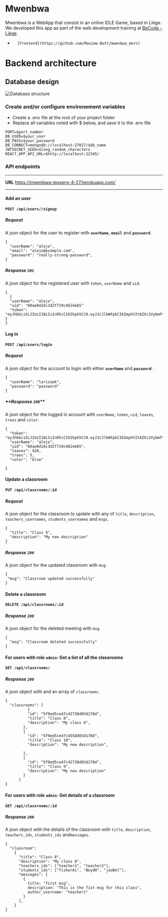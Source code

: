 # Mwenbwa

Mwenbwa is a WebApp that consist in an online IDLE Game, based in Liège. We developed this app as part of the web development training at [BeCode - Liège](https://becode.org/learn/junior-web-developer/).

-       [Frontend](https://github.com/Maxime-Bott/mwenbwa_mern)

# **Backend architecture**

## **Database design**

![Database structure](https://user-images.githubusercontent.com/59319966/119871247-8cfb3a00-bf22-11eb-9609-c1c5c3e08fd6.png "Database structure")

### **Create and/or configure environement variables**

-   Create a .env file at the root of your project folder
-   Replace all variables noted with $ below, and save it to the .env file

```
PORT=$port_number
DB_USER=$your_user
DB_PASS=$your_password
DB_CONNECT=mongodb://localhost:27017/$db_name
JWTSECRET_SEED=$long_random_characters
REACT_APP_API_URL=$http://localhost:12345/
```

### **API endpoints**

---

**URL** https://mwenbwa-jepsens-4-27.herokuapp.com/

---

#### **Add an user**

**`POST /api/users//signup`**

##### **Request**

A json object for the user to register with **`userName`**, **`email`** and **`password`**.

```
{
  "userName": "alejo",
  "email": "alejo@example.com",
  "password": "really-strong-password",
}
```

##### **Response `201`**

A json object for the registered user with `token`, `userName` and `uid`.

```
{
  {
  "userName": "alejo",
  "uid": "60ae0d16c3d2f719c4624e65"
  "token": "eyJhbGciOiJIUzI1NiIsInR5cCI6IkpXVCJ9.eyJ1CJlbWFpbCI6ImphY2tAZXc2VybmFtZSI6ImphY2siLhhbXBsZS5jb20iLCJpYXQiOjE1OTg2MTc2MTksImV4cCI6MTYwMTIwOTYxOX0.s85ti_rzBVHJ6Gt1MY7seYfdcjB6sR939p2CexA40gI"
}
}
```

#### **Log in**

**`POST /api/users/login`**

##### **Request**

A json object for the account to login with either **`userName`** and **`password`** .

```
{
  "userName": "larizaak",
  "password": "password"
}
```

##### \***\*Response `200`\*\***

A json object for the logged in account with `userName`, `token`, `uid`, `leaves`, `trees` and `color`.

```
{
  "token": "eyJhbGciOiJIUzI1NiIsInR5cCI6IkpXVCJ9.eyJ1CJlbWFpbCI6ImphY2tAZXc2VybmFtZSI6ImphY2siLhhbXBsZS5jb20iLCJpYXQiOjE1OTg2MTc2MTksImV4cCI6MTYwMTIwOTYxOX0.s85ti_rzBVHJ6Gt1MY7seYfdcjB6sR939p2CexA40gI",
  "userName": "alejo",
  "uid": "60ae0d16c3d2f719c4624e65",
  "leaves": 420,
  "trees": 5,
  "color": "blue"

}
```

<!-- #### **Update an user**

**`PUT /api/users/:id`**

##### **Request**

A json object for the user to update with any of `username`, `email`, `password`, `phone`, `role`.

```
{
  "phone": "+xx xxx xx xx xx",
  "role": "teacher"
}
```

##### **Response `200`**

A json object for the updated user with `msg`.

```
{
  "msg": "User updated successfully"
}
``` -->

<!-- #### For users with role of type `admin`: Get a list of all the users -->

<!-- TODO: m leaderboard -gamelog and trees endpoints documentation  -->

#### **Update a classroom**

**`PUT /api/classrooms/:id`**

##### **Request**

A json object for the classroom to update with any of `title`, `description`, `teachers_usernames`, `students_usernames` and `msgs`.

```
{
  "title": "Class 9",
  "description": "My new description"
}
```

##### **Response `200`**

A json object for the updated classroom with `msg`.

```
{
 "msg": "Classroom updated successfully"
}
```

#### **Delete a classroom**

**`DELETE /api/classrooms/:id`**

##### **Response `200`**

A json object for the deleted meeting with `msg`.

```
{
  "msg": "Classroom deleted successfully"
}
```

#### **For users with role `admin`: Get a list of all the classrooms**

**`GET /api/classrooms/`**

##### **Response `200`**

A json object with and an array of `classrooms`.

```
{
  "classrooms": [
          {
          "id": "5f9ed5ce47c42738d03d178d",
          "title": "Class 8",
          "description": "My class 8",
        },
        {
          "id": "5f9ed5ce47c4558d03d178d",
          "title": "Class 10",
          "description": "My new description",

        },
        {
          "id": "5f9ed5ce47c42738d03d178d",
          "title": "Class 9",
          "description": "My new description"
        }
      ]
}

```

#### **For users with role `admin`: Get details of a classroom**

**`GET /api/classrooms/:id`**

##### **Response `200`**

A json object with the details of the classroom with `title`, `description`, `teachers_ids`, `students_ids` and`messages`.

```
{
  "classroom":
    {
      "title": "Class 8",
      "description": "My class 8",
      "teachers_ids": ["teacher1", "teacher2"],
      "students_ids": ["fisherAi", "BoydH", "jaoBel"],
      "messages": [
        {
          title: "first msg",
          description: "This is the fist msg for this class",
          author_username: "teacher1"
        }
      ],
    }
}
```
